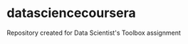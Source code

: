 datasciencecoursera
===================

Repository created for Data Scientist's Toolbox assignment
